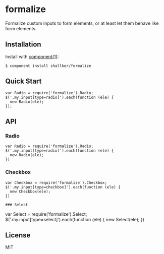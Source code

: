 
# formalize

  Formalize custom inputs to form elements, or at least let them behave like form elements.

## Installation

  Install with [component(1)](http://component.io):

    $ component install shallker/formalize

## Quick Start
```
var Radio = require('formalize').Radio;
$('.my.input[type=radio]').each(function (ele) {
  new Radio(ele);
});
```

## API
### Radio
```
var Radio = require('formalize').Radio;
$('.my.input[type=radio]').each(function (ele) {
  new Radio(ele);
})
```

### Checkbox
```
var Checkbox = require('formalize').Checkbox;
$('.my.input[type=checkbox]').each(function (ele) {
  new Checkbox(ele);
})

### Select
```
var Select = require('formalize').Select;
$('.my.input[type=select]').each(function (ele) {
  new Select(ele);
})


## License

  MIT
